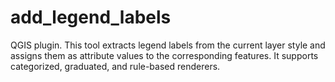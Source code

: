 # add_legend_labels
QGIS plugin. This tool extracts legend labels from the current layer style and assigns them as attribute values to the corresponding features. It supports categorized, graduated, and rule-based renderers.
